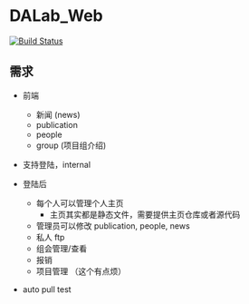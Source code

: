 # DALab_Web

[![Build Status](http://192.168.1.133:8080/buildStatus/icon?job=se-course)](http://192.168.1.133:8080/job/se-course/)


## 需求

* 前端
    * 新闻 (news)
    * publication
    * people
    * group (项目组介绍)
* 支持登陆，internal
* 登陆后
    * 每个人可以管理个人主页
        * 主页其实都是静态文件，需要提供主页仓库或者源代码
    * 管理员可以修改 publication, people, news
    * 私人 ftp
    * 组会管理/查看
    * 报销
    * 项目管理 （这个有点烦）

* auto pull test
